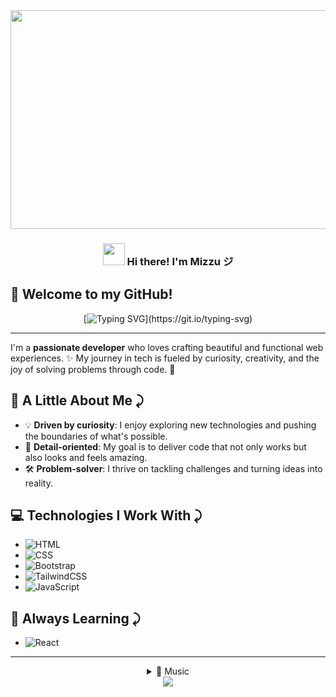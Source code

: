 

<div align="center">
  <img align="center" height="350px" width="800px" src="https://78.media.tumblr.com/4a4cd42f174892bbdeaa1d2158d085e3/tumblr_off5nbmTS71rz9hl6o3_500.gif"  />
<h3 align="center"><img src = "https://media.tenor.com/MY0AEYOEgiUAAAAi/sufunmaxanime.gif" height="35px" width = 35px> Hi there! I'm Mizzu ジ</h3>
</div>

👋 Welcome to my GitHub!
---

<div align="center">
  
[![Typing SVG](https://readme-typing-svg.demolab.com?font=JetBrains&size=17&pause=400&color=8283FF&center=true&vCenter=true&random=false&width=435&lines=%E2%98%84%EF%B8%8F+Transforming+ideas+into+reality...;%E2%98%95+Code%2C+coffee+and+passion...;%F0%9F%8E%A7+Coding+to+the+rhythm+of+music...;%F0%9F%8E%B5+Where+notes+become+bits...;%F0%9F%8E%B6+And+melodies+become+algorithms...)](https://git.io/typing-svg)

</div>

---
I'm a **passionate developer** who loves crafting beautiful and functional web experiences. ✨ My journey in tech is fueled by curiosity, creativity, and the joy of solving problems through code. 🚀  


🌟 A Little About Me ⤸
---
- 💡 **Driven by curiosity**: I enjoy exploring new technologies and pushing the boundaries of what's possible.  
- 🎯 **Detail-oriented**: My goal is to deliver code that not only works but also looks and feels amazing.  
- 🛠️ **Problem-solver**: I thrive on tackling challenges and turning ideas into reality.  

💻 Technologies I Work With ⤸
---
-  ![HTML](https://img.shields.io/badge/-HTML5-E34F26?logo=html5&logoColor=white&style=flat-square)
-  ![CSS](https://img.shields.io/badge/-CSS3-1572B6?logo=css3&logoColor=white&style=flat-square)
-  ![Bootstrap](https://img.shields.io/badge/-Bootstrap-7952B3?logo=bootstrap&logoColor=white&style=flat-square)
-  ![TailwindCSS](https://img.shields.io/badge/-TailwindCSS-38B2AC?logo=tailwind-css&logoColor=white&style=flat-square)
-  ![JavaScript](https://img.shields.io/badge/-JavaScript-F7DF1E?logo=javascript&logoColor=black&style=flat-square)

🌱 Always Learning ⤸
---
- ![React](https://img.shields.io/badge/-React-61DAFB?logo=react&logoColor=black&style=flat-square)

---

<details align="center">
  <summary>🎵 Music</summary>
  
![Alt text](https://spotify-recently-played-readme.vercel.app/api?user=31t5ldnl22dk6cziqtedriwbgera)
</details>

<div align="center">
  <img src="https://visitor-badge.laobi.icu/badge?page_id=mizzu-u&left_color=indigo&right_color=slategray"  />
</div>
